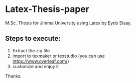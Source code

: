 # Latex-Thesis-paper
M.Sc. Thesis for Jimma University using Latex by Eyob Sisay.
 
 Steps to execute: 
 ----------------
 1. Extract the zip file
 2. import to texmaker or texstudio (you can use https://www.overleaf.com/)
 3. customize and enjoy it

Thanks.
